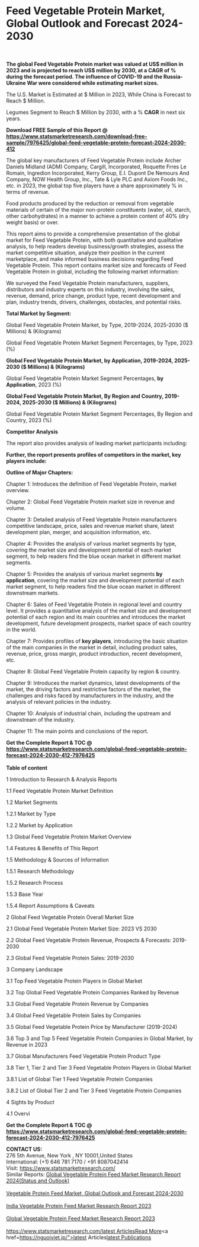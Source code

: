 <h1>Feed Vegetable Protein Market, Global Outlook and Forecast 2024-2030</h1><br/><p><strong>The global Feed Vegetable Protein market was valued at US$ million in 2023 and is projected to reach US$ million by 2030, at a <strong>CAGR</strong> of % during the forecast period. The influence of COVID-19 and the Russia-Ukraine War were considered while estimating market sizes.</strong></p><p>The U.S. Market is Estimated at $ Million in 2023, While China is Forecast to Reach $ Million.</p><p>Legumes Segment to Reach $ Million by 2030, with a % <strong>CAGR</strong> in next six years.</p><p><strong>Download FREE Sample of this Report @ <a href="https://www.statsmarketresearch.com/download-free-sample/7976425/global-feed-vegetable-protein-forecast-2024-2030-412">https://www.statsmarketresearch.com/download-free-sample/7976425/global-feed-vegetable-protein-forecast-2024-2030-412</a></strong></p><p>The global key manufacturers of Feed Vegetable Protein include Archer Daniels Midland (ADM) Company, Cargill, Incorporated, Roquette Frres Le Romain, Ingredion Incorporated, Kerry Group, E.I. Dupont De Nemours And Company, NOW Health Group, Inc., Tate & Lyle PLC and Axiom Foods Inc., etc. in 2023, the global top five players have a share approximately % in terms of revenue.</p><p>Food products produced by the reduction or removal from vegetable materials of certain of the major non-protein constituents (water, oil, starch, other carbohydrates) in a manner to achieve a protein content of 40% (dry weight basis) or over.</p><p>This report aims to provide a comprehensive presentation of the global market for Feed Vegetable Protein, with both quantitative and qualitative analysis, to help readers develop business/growth strategies, assess the market competitive situation, analyze their position in the current marketplace, and make informed business decisions regarding Feed Vegetable Protein. This report contains market size and forecasts of Feed Vegetable Protein in global, including the following market information:</p><p>We surveyed the Feed Vegetable Protein manufacturers, suppliers, distributors and industry experts on this industry, involving the sales, revenue, demand, price change, product type, recent development and plan, industry trends, drivers, challenges, obstacles, and potential risks.</p><p><strong>Total Market by Segment:</strong></p><p>Global Feed Vegetable Protein Market, by Type, 2019-2024, 2025-2030 ($ Millions) & (Kilograms)</p><p>Global Feed Vegetable Protein Market Segment Percentages, by Type, 2023 (%)</p><p><strong>Global Feed Vegetable Protein Market, <strong>by Application</strong>, 2019-2024, 2025-2030 ($ Millions) & (Kilograms)</strong></p><p>Global Feed Vegetable Protein Market Segment Percentages, <strong>by Application</strong>, 2023 (%)</p><p><strong>Global Feed Vegetable Protein Market, By Region and Country, 2019-2024, 2025-2030 ($ Millions) & (Kilograms)</strong></p><p>Global Feed Vegetable Protein Market Segment Percentages, By Region and Country, 2023 (%)</p><p><strong>Competitor Analysis</strong></p><p>The report also provides analysis of leading market participants including:</p><p><strong>Further, the report presents profiles of competitors in the market, <strong>key players</strong> include:</strong></p><p><strong>Outline of Major Chapters:</strong></p><p>Chapter 1: Introduces the definition of Feed Vegetable Protein, market overview.</p><p>Chapter 2: Global Feed Vegetable Protein market size in revenue and volume.</p><p>Chapter 3: Detailed analysis of Feed Vegetable Protein manufacturers competitive landscape, price, sales and revenue market share, latest development plan, merger, and acquisition information, etc.</p><p>Chapter 4: Provides the analysis of various market segments by type, covering the market size and development potential of each market segment, to help readers find the blue ocean market in different market segments.</p><p>Chapter 5: Provides the analysis of various market segments <strong>by application</strong>, covering the market size and development potential of each market segment, to help readers find the blue ocean market in different downstream markets.</p><p>Chapter 6: Sales of Feed Vegetable Protein in regional level and country level. It provides a quantitative analysis of the market size and development potential of each region and its main countries and introduces the market development, future development prospects, market space of each country in the world.</p><p>Chapter 7: Provides profiles of <strong>key players</strong>, introducing the basic situation of the main companies in the market in detail, including product sales, revenue, price, gross margin, product introduction, recent development, etc.</p><p>Chapter 8: Global Feed Vegetable Protein capacity by region & country.</p><p>Chapter 9: Introduces the market dynamics, latest developments of the market, the driving factors and restrictive factors of the market, the challenges and risks faced by manufacturers in the industry, and the analysis of relevant policies in the industry.</p><p>Chapter 10: Analysis of industrial chain, including the upstream and downstream of the industry.</p><p>Chapter 11: The main points and conclusions of the report.</p><div><b>Get the Complete Report & TOC @ <a href="https://www.statsmarketresearch.com/global-feed-vegetable-protein-forecast-2024-2030-412-7976425">https://www.statsmarketresearch.com/global-feed-vegetable-protein-forecast-2024-2030-412-7976425</a></b></div><br><b>Table of content</b><p>1 Introduction to Research & Analysis Reports<br />
 
  1.1 Feed Vegetable Protein Market Definition<br />
 
  1.2 Market Segments<br />
 
  1.2.1 Market by Type<br />
 
  1.2.2 Market by Application<br />
 
  1.3 Global Feed Vegetable Protein Market Overview<br />
 
  1.4 Features & Benefits of This Report<br />
 
  1.5 Methodology & Sources of Information<br />
 
  1.5.1 Research Methodology<br />
 
  1.5.2 Research Process<br />
 
  1.5.3 Base Year<br />
 
  1.5.4 Report Assumptions & Caveats<br />
 
 2 Global Feed Vegetable Protein Overall Market Size<br />
 
  2.1 Global Feed Vegetable Protein Market Size: 2023 VS 2030<br />
 
  2.2 Global Feed Vegetable Protein Revenue, Prospects & Forecasts: 2019-2030<br />
 
  2.3 Global Feed Vegetable Protein Sales: 2019-2030<br />
 
 3 Company Landscape<br />
 
  3.1 Top Feed Vegetable Protein Players in Global Market<br />
 
  3.2 Top Global Feed Vegetable Protein Companies Ranked by Revenue<br />
 
  3.3 Global Feed Vegetable Protein Revenue by Companies<br />
 
  3.4 Global Feed Vegetable Protein Sales by Companies<br />
 
  3.5 Global Feed Vegetable Protein Price by Manufacturer (2019-2024)<br />
 
  3.6 Top 3 and Top 5 Feed Vegetable Protein Companies in Global Market, by Revenue in 2023<br />
 
  3.7 Global Manufacturers Feed Vegetable Protein Product Type<br />
 
  3.8 Tier 1, Tier 2 and Tier 3 Feed Vegetable Protein Players in Global Market<br />
 
  3.8.1 List of Global Tier 1 Feed Vegetable Protein Companies<br />
 
  3.8.2 List of Global Tier 2 and Tier 3 Feed Vegetable Protein Companies<br />
 
 4 Sights by Product<br />
 
  4.1 Overvi<br><div><b>Get the Complete Report & TOC @ <a href="https://www.statsmarketresearch.com/global-feed-vegetable-protein-forecast-2024-2030-412-7976425">https://www.statsmarketresearch.com/global-feed-vegetable-protein-forecast-2024-2030-412-7976425</a></b></div></p> <b>CONTACT US:</b><br>276 5th Avenue, New York , NY 10001,United States<br>International: (+1) 646 781 7170 / +91 8087042414<br>Visit: <a href="https://www.statsmarketresearch.com/">https://www.statsmarketresearch.com/</a><br>Similar Reports: <a href="https://www.statsmarketresearch.com/global-feed-vegetable-protein-forecast-2024-2030-412-7976425">Global Vegetable Protein Feed Market Research Report 2024(Status and Outlook)</a><br/><br/><a href="https://www.statsmarketresearch.com/global-feed-vegetable-protein-forecast-2024-2030-412-7976425">Vegetable Protein Feed Market, Global Outlook and Forecast 2024-2030</a><br/><br/><a href="https://www.statsmarketresearch.com/global-feed-vegetable-protein-forecast-2024-2030-412-7976425">India Vegetable Protein Feed Market Research Report 2023</a><br/><br/><a href="https://www.statsmarketresearch.com/global-feed-vegetable-protein-forecast-2024-2030-412-7976425">Global Vegetable Protein Feed Market Research Report 2023</a><br/><br/><a href="https://gyeongbokgung.com">https://www.statsmarketresearch.com/</a><a href="https://hallyeomaritime.com">latest Articles</a><a href="https://jingwansa.com">Read More</a><a href=https://nguoiviet.jp/">latest Articles</a><a href="https://www.intelmarketresearch.com/">latest Publications</a>